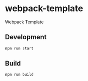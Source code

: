 # webpack-template
Webpack Template

## Development
```sh
npm run start
```

## Build
```sh
npm run build
```
